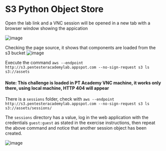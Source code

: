 # S3 Python Object Store

Open the lab link and a VNC session will be opened in a new tab with a browser window showing the appication 

![image](https://user-images.githubusercontent.com/46797181/228726011-7eef8812-b4d2-46de-935d-0708fce89a37.png)

Checking the page source, it shows that components are loaded from the s3 bucket 
![image](https://user-images.githubusercontent.com/46797181/228726536-460404e7-c81a-4dd0-a6af-1566d598ced5.png)

Execute the command `aws --endpoint http://s3.pentesteracademylab.appspot.com --no-sign-request s3 ls s3://assets`

#### Note: This challenge is loaded in PT Academy VNC machine, it works only there, using local machine, HTTP 404 will appear 

There is a `sessions` folder, check with `aws --endpoint http://s3.pentesteracademylab.appspot.com --no-sign-request s3 ls s3://assets/sessions/`

The `sessions` directory has a value, log in the web application with the credentials `guest:guest` as stated in the exercise instructions, then repeat the above command and notice that another session object has been created.

![image](https://user-images.githubusercontent.com/46797181/228727892-28109b46-30da-4462-a938-2e5f79a5521e.png)














